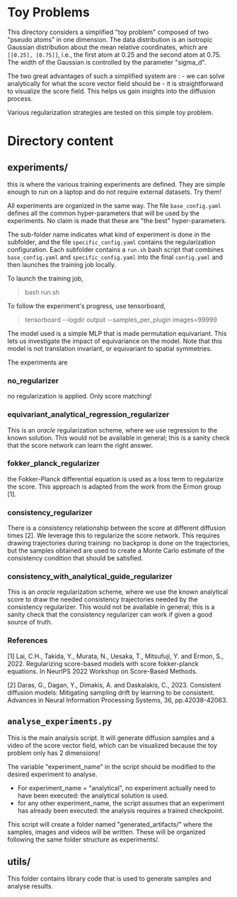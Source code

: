 # Toy Problems

This directory considers a simplified "toy problem" composed of two "pseudo atoms" in one dimension. 
The data distribution is an isotropic Gaussian distribution about the mean relative coordinates, 
which are `[[0.25], [0.75]]`, i.e., the first atom at 0.25 and the second atom  at 0.75. The width of the 
Gaussian is controlled by the parameter "sigma_d".

The two great advantages of such a simplified system are :
    - we can solve analytically for what the score vector field should be
    - it is straightforward to visualize the score field.
This helps us gain insights into the diffusion process.

Various regularization strategies are tested on this simple toy problem.

# Directory content

## experiments/
this is where the various training experiments are defined. They are simple enough to run 
on a laptop and do not require external datasets. Try them!

All experiments are organized in the same way. The file `base_config.yaml` defines all the common 
hyper-parameters that will be used by the experiments. No claim is made that these are "the best" 
hyper-parameters. 

The sub-folder name indicates what kind of experiment is done in the subfolder, and the 
file `specific_config.yaml` contains the regularization configuration. Each subfolder contains a 
`run.sh` bash script that combines `base_config.yaml` and `specific_config.yaml` into  the final 
`config.yaml` and then  launches the training job locally.

To launch the training job,

> bash run.sh

To follow the experiment's progress, use tensorboard,

> tensorboard --logdir output --samples_per_plugin images=99999

The model used is a simple MLP that is made permutation equivariant. This lets us investigate the impact of 
equivariance on the model. Note that this model is not translation invariant, or equivariant to spatial symmetries.

The experiments are 

### **no_regularizer** 
no regularization is applied. Only score matching!

### **equivariant_analytical_regression_regularizer**
This is an *oracle* regularization scheme, where we use regression to the known 
solution. This would not be available in general; this is a sanity check that the score network can learn the right answer.

### **fokker_planck_regularizer**
the Fokker-Planck differential equation is used as a loss term to regularize the score. 
This approach is adapted from the work from the Ermon group [1].


### **consistency_regularizer** 
There is a consistency relationship between the score at different diffusion times [2]. 
We leverage this to regularize the score network. This requires drawing trajectories 
during training: no backprop is done on the trajectories, but the samples obtained
are used to create a Monte Carlo estimate of the consistency condition that should be satisfied.

### **consistency_with_analytical_guide_regularizer** 
This is an *oracle* regularization scheme, where we use the known analytical score to draw the 
needed consistency trajectories needed by the consistency regularizer. This would not be available in general; 
this is a sanity check that the consistency regularizer can work if given a good source of truth.

### References 
[1] Lai, C.H., Takida, Y., Murata, N., Uesaka, T., Mitsufuji, Y. and Ermon, S., 2022. Regularizing score-based models 
with score fokker-planck equations. In NeurIPS 2022 Workshop on Score-Based Methods.

[2] Daras, G., Dagan, Y., Dimakis, A. and Daskalakis, C., 2023. Consistent diffusion models: Mitigating sampling drift 
by learning to be consistent. Advances in Neural Information Processing Systems, 36, pp.42038-42063.


## `analyse_experiments.py`
This is the main analysis script. It will generate diffusion samples and
a video of the score vector field, which can be visualized because the toy problem only has 2 dimensions!

The variable "experiment_name" in the script should be modified to the desired experiment to analyse.

- For experiment_name = "analytical", no experiment actually need to have been executed: the analytical solution
  is used.
- for any other experiment_name, the script assumes that an experiment has already been executed: 
  the analysis requires a trained checkpoint.

This script will create a folder named "generated_artifacts/" where the
samples, images and videos will be written. These will be organized following the same
folder structure as experiments/.

## utils/
This folder contains library code that is used to generate samples and analyse results.